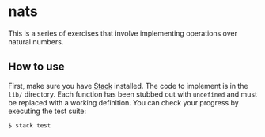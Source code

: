 nats
====
This is a series of exercises that involve implementing operations over natural
numbers.

## How to use

First, make sure you have [Stack](https://docs.haskellstack.org/en/stable/README/)
installed. The code to implement is in the `lib/` directory. Each function has been
stubbed out with `undefined` and must be replaced with a working definition. You
can check your progress by executing the test suite:

```
$ stack test
```
